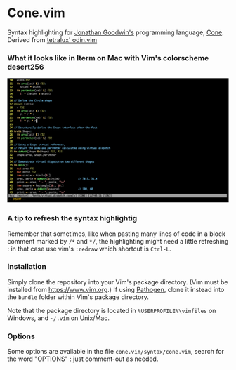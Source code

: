 # Cone.vim
Syntax highlighting for [Jonathan Goodwin's](https://jondgoodwin.com/) programming language, [Cone](https://cone.jondgoodwin.com/).
Derived from [tetralux' odin.vim](https://github.com/Tetralux/odin.vim)

### What it looks like in Iterm on Mac with Vim's colorscheme desert256
![Screenshot](cone.vim.png)

### A tip to refresh the syntax highlightig
Remember that sometimes, like when pasting many lines of code in a block comment marked by `/*` and `*/`, the highlighting
might need a little refreshing : in that case use vim's `:redraw` which shortcut is `Ctrl-L`.

### Installation

Simply clone the repository into your Vim's package directory. (Vim must be installed from https://www.vim.org.)
If using [Pathogen](https://github.com/tpope/vim-pathogen), clone it instead into the `bundle` folder within Vim's package directory.

Note that the package directory is located in `%USERPROFILE%\vimfiles` on Windows,
and `~/.vim` on Unix/Mac.

### Options

Some options are available in the file `cone.vim/syntax/cone.vim`, search for the word "OPTIONS" : just comment-out as needed.

